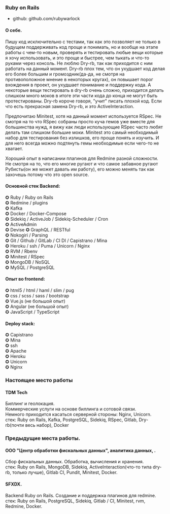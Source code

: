### Ruby on Rails  
* github: github.com/rubywarlock

#### О себе.  
Пишу код исключительно с тестами, так как это позволяет не только в будущем поддерживать код проще и понимать, но и вообще на этапе работы с чем-то новым, проверять и тестировать любые вещи которые я хочу использовать, и это проще и быстрее, чем тыкать и что-то руками через консоль.  Не люблю Dry-rb, так как приходится с ним работать на данный момент. Dry-rb плох тем, что он ухудшает код делая его более большим и громоздник(да-да, не смотря на противоположное мнение в некоторых кругах), он повышает порог вхождения в проект, он ухудшает понимание и поддержку кода. А некоторые вещи тестировать в dry-rb очень сложно, приходится делать слишком много моков в итоге эти части кода до конца не могут быть протестированы. Dry-rb короче говоря, "учит" писать плохой код.
Если что есть прекрасная замена Dry-rb, и это ActiveInteraction.

Предпочитаю Minitest, хотя на данный момент используется RSpec. Не смотря на то что RSpec собраны просто куча гемов уже вместе для большинства нужд, я вижу как люди использующие RSpec часто любят делать там слишком большие моки.
Minitest это самый необходимый набор для тестирования без излишков, его проще понять и изучить.
И для него всегда можно подтянуть гемы необходимые если чего-то не хватает.

Хороший опыт в написании плагинов для Redmine разной сложности. Не смотря на то, что его многие ругают и что самое забавное ругают Рубисты(он же может давать им работу), его можно менять так как захочешь потому что это open source.

#### Основной стек Backend:
✪ Ruby / Ruby on Rails  
✪ Redmine / plugins  
✪ Kafka  
✪ Docker / Docker-Compose  
✪ Sidekiq / ActiveJob / Sidekiq-Scheduler / Cron  
✪ ActiveAdmin  
✪ Devise
✪ GraphQL / RESTful  
✪ Nokogiri / Parsing  
✪ Git / Github / GitLab / CI DI / Capistrano / Mina  
✪ Heroku / ssh / Puma / Unicorn / Nginx  
✪ RVM / Rbenv  
✪ Minitest / RSpec  
✪ MongoDB / NoSQL  
✪ MySQL / PostgreSQL  

#### Опыт во frontend:
✪ html5 / html / haml / slim / pug  
✪ css / scss / sass / bootstrap  
✪ Vue.js (не большой опыт)  
✪ Angular (не большой опыт)  
✪ JavaScript / TypeScript  

#### Deploy stack:
✪ Capistrano  
✪ Mina  
✪ ssh  
✪ Apache  
✪ Heroku  
✪ Unicorn  
✪ Nginx  

### Настоящее место работы

#### TDM Tech
Биллинг и геолокация.  
Коммерческие услуги на основе биллинга и сотовой связи.  
Немного приходится касаться серверной стороны: Nginx, Unicorn.  
стек: Ruby on Rails, Kafka, PostgreSQL, Sidekiq, RSpec, Gitlab, Dry-rb(почти весь набор), Docker

### Предыдущие места работы.

#### ООО "Центр обработки фискальных данных", аналитика данных, .
Сбор фискальных данных. Обработка, вычисления и хранения.  
стек: Ruby on Rails, MongoDB, Sidekiq, ActiveInteraction(что-то типа dry-rb, только лучше), Gitlab CI, Pundit, Minitest, Docker.

#### SFXDX.
Backend Ruby on Rails. Создание и поддержка плагинов для redmine.  
стек: Ruby on Rails, PostgreSQL, Sidekiq, Gitlab / CI, Minitest, rvm, Redmine, Docker.
